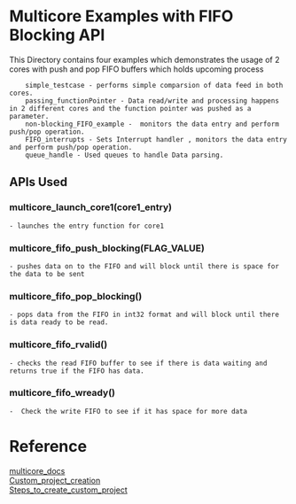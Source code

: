 # Multicore Examples with FIFO Blocking API
This Directory contains four examples which demonstrates the usage of 2 cores with push and pop FIFO buffers which holds upcoming process	
```
	simple_testcase - performs simple comparsion of data feed in both cores.
	passing_functionPointer - Data read/write and processing happens in 2 different cores and the function pointer was pushed as a parameter.	
	non-blocking_FIFO_example -  monitors the data entry and perform push/pop operation.	
	FIFO_interrupts - Sets Interrupt handler , monitors the data entry and perform push/pop operation.	
	queue_handle - Used queues to handle Data parsing.
```

## APIs Used
### multicore_launch_core1(core1_entry)	
	- launches the entry function for core1	
### multicore_fifo_push_blocking(FLAG_VALUE)	
	- pushes data on to the FIFO and will block until there is space for the data to be sent	
### multicore_fifo_pop_blocking()	
	- pops data from the FIFO in int32 format and will block until there is data ready to be read.	
### multicore_fifo_rvalid()	
	- checks the read FIFO buffer to see if there is data waiting and returns true if the FIFO has data.	
### multicore_fifo_wready()	
	-  Check the write FIFO to see if it has space for more data	

# Reference	
[multicore_docs](https://www.raspberrypi.com/documentation//pico-sdk/multicore_8h.html) \
[Custom_project_creation](https://github.com/raspberrypi/pico-sdk#quick-start-your-own-project) \
[Steps_to_create_custom_project](Custom_project_creation.txt)
